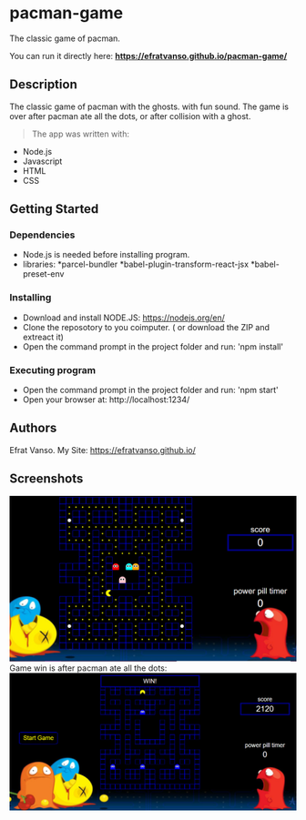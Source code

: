# pacman-game


The classic game of pacman.

You can run it directly here: 
**https://efratvanso.github.io/pacman-game/**

## Description
The classic game of pacman with the ghosts. with fun sound. 
The game is over after pacman ate all the dots, or after collision with a ghost.

>The app was written with: 

   * Node.js
   * Javascript
   * HTML
   * CSS
   
## Getting Started

### Dependencies

* Node.js is needed before installing program.
* libraries:
	*parcel-bundler
    *babel-plugin-transform-react-jsx
    *babel-preset-env

### Installing

* Download and install NODE.JS: https://nodejs.org/en/
* Clone the reposotory to you coimputer. ( or download the ZIP and extreact it)
* Open the command prompt in the project folder and run: 'npm install'

### Executing program

* Open the command prompt in the project folder and run: 'npm start'
* Open your browser at: http://localhost:1234/

## Authors

Efrat Vanso.
My Site: https://efratvanso.github.io/

## Screenshots

<img style="-webkit-user-select: none;margin: auto;width: 700px;" src="https://raw.githubusercontent.com/EfratVanso/pacman-game/master/pacmanGame.png" width="700">

<br/>
Game win is after pacman ate all the dots:

<img style="-webkit-user-select: none;margin: auto;width: 700px;" src="https://raw.githubusercontent.com/EfratVanso/pacman-game/master/pacmanWin.png" width="700">
